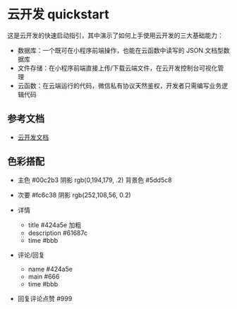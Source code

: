 # 云开发 quickstart

这是云开发的快速启动指引，其中演示了如何上手使用云开发的三大基础能力：

- 数据库：一个既可在小程序前端操作，也能在云函数中读写的 JSON 文档型数据库
- 文件存储：在小程序前端直接上传/下载云端文件，在云开发控制台可视化管理
- 云函数：在云端运行的代码，微信私有协议天然鉴权，开发者只需编写业务逻辑代码

## 参考文档

- [云开发文档](https://developers.weixin.qq.com/miniprogram/dev/wxcloud/basis/getting-started.html)


## 色彩搭配
- 主色 #00c2b3   阴影 rgb(0,194,179, .2)   背景色 #5dd5c8
- 次要 #fc6c38   阴影 rgb(252,108,56, 0.2)

- 详情 
  - title #424a5e 加粗
  - description #61687c
  - time  #bbb


- 评论/回复  
  - name #424a5e
  - main #666
  - time #bbb


- 回复评论点赞 #999
